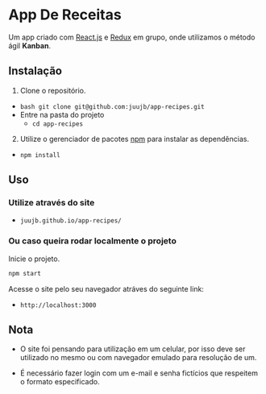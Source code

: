 # App De Receitas

Um app criado com [React.js](https://pt-br.reactjs.org/) e [Redux](https://redux.js.org/) em grupo, onde utilizamos o método ágil **Kanban**.

## Instalação
1. Clone o repositório.
* ```bash git clone git@github.com:juujb/app-recipes.git```
* Entre na pasta do projeto
  * ```cd app-recipes```

2. Utilize o gerenciador de pacotes [npm](https://www.npmjs.com/) para instalar as dependências.

 * ```npm install```

## Uso

### Utilize através do site

* ```juujb.github.io/app-recipes/```


### Ou caso queira rodar localmente o projeto

Inicie o projeto.
```bash
npm start
```
Acesse o site pelo seu navegador atráves do seguinte link:
* ```http://localhost:3000```

## Nota

* O site foi pensando para utilização em um celular, por isso deve ser utilizado no mesmo ou com navegador emulado para resolução de um.

* É necessário fazer login com um e-mail e senha fictícios que respeitem o formato especificado.

